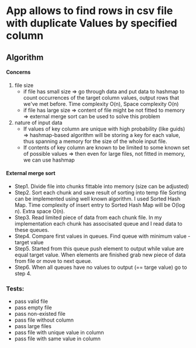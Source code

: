 # App allows to find rows in csv file with duplicate Values by specified column 

## Algorithm

#### Concerns
1. file size 
   - if file has small size => go through data and put data to hashmap to count occurrences of the target column values, output rows that we've met before. Time complexity O(n), Space complexity O(n)
   - if file has large size => content of file might be not fitted to memory => external merge sort can be used to solve this problem
2. nature of input data
    - If values of key column are unique with high probability (like guids) =>  hashmap-based algorithm will be storing a key for each value, thus spanning a memory for the size of the whole input file.
    - If contents of key column are known to be limited to some known set of possible values => then even for large files, not fitted in memory, we can use hashmap
    

#### External merge sort
- Step1. Divide file into chunks fittable into memory (size can be adjusted)
- Step2. Sort each chunk and save result of sorting into temp file
		 Sorting can be implemented using well known algorithm. I used Sorted Hash Map. Time complexity of insert entry to Sorted Hash Map will be O(log n). Extra space O(n).
- Step3. Read limited piece of data from each chunk file. In my implementation each chunk has associsated queue and I read data to these queues.
- Step4. Compare first values in queues. Find queue with minimum value - target value
- Step5. Started from this queue push element to output while value are equal target value. When elements are finished grab new piece of data from file or move to next queue. 
- Step6. When all queues have no values to output (== targe value) go to step 4. 

### Tests:
- pass valid file 
- pass empty file
- pass non-existed file
- pass file without column
- pass large files
- pass file with unique value in column
- pass file with same value in column
